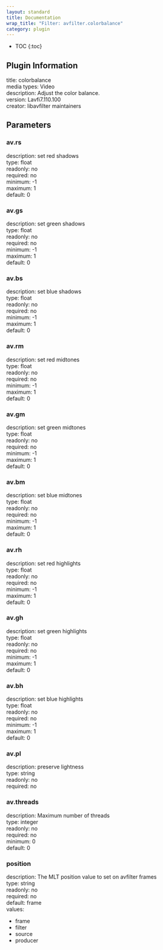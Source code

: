```yaml
---
layout: standard
title: Documentation
wrap_title: "Filter: avfilter.colorbalance"
category: plugin
---
```

* TOC
{:toc}

## Plugin Information

title: colorbalance  
media types:
Video  
description: Adjust the color balance.  
version: Lavfi7.110.100  
creator: libavfilter maintainers  

## Parameters

### av.rs

  
description:
set red shadows  
type: float  
readonly: no  
required: no  
minimum: -1  
maximum: 1  
default: 0  

### av.gs

  
description:
set green shadows  
type: float  
readonly: no  
required: no  
minimum: -1  
maximum: 1  
default: 0  

### av.bs

  
description:
set blue shadows  
type: float  
readonly: no  
required: no  
minimum: -1  
maximum: 1  
default: 0  

### av.rm

  
description:
set red midtones  
type: float  
readonly: no  
required: no  
minimum: -1  
maximum: 1  
default: 0  

### av.gm

  
description:
set green midtones  
type: float  
readonly: no  
required: no  
minimum: -1  
maximum: 1  
default: 0  

### av.bm

  
description:
set blue midtones  
type: float  
readonly: no  
required: no  
minimum: -1  
maximum: 1  
default: 0  

### av.rh

  
description:
set red highlights  
type: float  
readonly: no  
required: no  
minimum: -1  
maximum: 1  
default: 0  

### av.gh

  
description:
set green highlights  
type: float  
readonly: no  
required: no  
minimum: -1  
maximum: 1  
default: 0  

### av.bh

  
description:
set blue highlights  
type: float  
readonly: no  
required: no  
minimum: -1  
maximum: 1  
default: 0  

### av.pl

  
description:
preserve lightness  
type: string  
readonly: no  
required: no  

### av.threads

  
description:
Maximum number of threads  
type: integer  
readonly: no  
required: no  
minimum: 0  
default: 0  

### position

  
description:
The MLT position value to set on avfilter frames  
type: string  
readonly: no  
required: no  
default: frame  
values:  

* frame
* filter
* source
* producer

